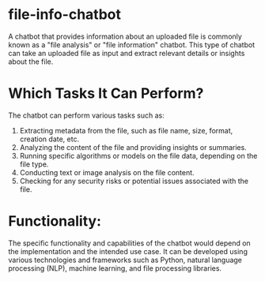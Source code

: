 # file-info-chatbot
A chatbot that provides information about an uploaded file is commonly known as a "file analysis" or "file information" chatbot.
This type of chatbot can take an uploaded file as input and extract relevant details or insights about the file.


# Which Tasks It Can Perform?

The chatbot can perform various tasks such as:
1. Extracting metadata from the file, such as file name, size, format, creation date, etc.
2. Analyzing the content of the file and providing insights or summaries.
3. Running specific algorithms or models on the file data, depending on the file type.
4. Conducting text or image analysis on the file content.
5. Checking for any security risks or potential issues associated with the file.

# Functionality:
The specific functionality and capabilities of the chatbot would depend on the implementation and the intended use case.
It can be developed using various technologies and frameworks such as Python, natural language processing (NLP), machine learning, and file processing libraries.
